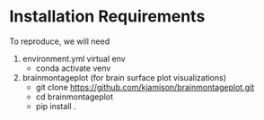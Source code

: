 # Installation Requirements

To reproduce, we will need 
1. environment.yml virtual env
   - conda activate venv
2. brainmontageplot (for brain surface plot visualizations)
   - git clone https://github.com/kjamison/brainmontageplot.git
   - cd brainmontageplot
   - pip install .